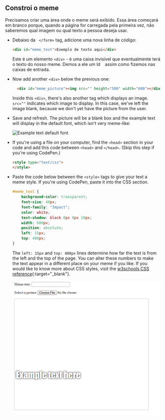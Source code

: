 ## Constroi o meme

Precisamos criar uma área onde o meme será exibido. Essa área começará em branco porque, quando a página for carregada pela primeira vez, não saberemos qual imagem ou qual texto a pessoa deseja usar.

- Debaixo da ` </form>` tag, adicione uma nova linha de código:

  ```html
  <div id="meme_text">Exemplo de texto aqui</div>
  ```

  Este é um elemento `<div>` - é uma caixa invisível que eventualmente terá o texto do nosso meme. Demos a ele um Id ` ` assim como fizemos nas caixas de entrada.

- Now add another `<div>` below the previous one:

  ```html
    <div id="meme_picture"><img src="" height="500" width="600"></div>
    ```

    Inside this `<div>`, there's also another tag which displays an image. `src=""` indicates which image to display. In this case, we've left the image blank, because we don't yet have the picture from the user.

- Save and refresh. The picture will be a blank box and the example text will display in the default font, which isn't very meme-like:

    ![Example text default font](images/example-text-default.png)

- If you're using a file on your computer, find the `<head>` section in your code and add this code between `<head>` and `</head>`. (Skip this step if you're using CodePen.)

  ```html
  <style type="text/css">
  </style>
  ```

- Paste the code below between the `<style>` tags to give your text a meme style. If you're using CodePen, paste it into the CSS section.

    ```css
    #meme_text {
        background-color: transparent;
        font-size: 40px;
        font-family: "Impact";
        color: white;
        text-shadow: black 0px 0px 10px;
        width: 600px;
        position: absolute;
        left: 15px;
        top: 400px;
    }
    ```

  The `left: 15px` and `top: 400px` lines determine how far the text is from the left and the top of the page. You can alter these numbers to make the text appear in a different place on your meme if you like. If you would like to know more about CSS styles, visit the [w3schools CSS reference](http://www.w3schools.com/CSSref/){:target="_blank"}.

  ![Example text in meme](images/example-text-memey.png)
